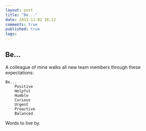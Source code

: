 ```yaml
---
layout: post 
title: "Be..." 
date: 2013-11-02 16:12
comments: true
published: true
tags: 
---
```

Be...
---
A colleague of mine walks all new team members through these expectations: 

	Be...
		Positive
		Helpful
		Humble
		Curious
		Urgent
		Proactive
		Balanced

Words to live by.


